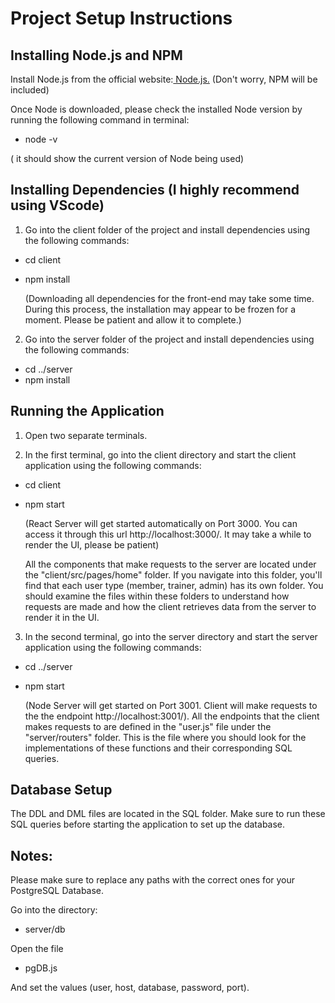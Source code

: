 # Project Setup Instructions

## Installing Node.js and NPM

Install Node.js from the official website:[ Node.js.](https://nodejs.org/en/download) (Don't worry, NPM will be included)

Once Node is downloaded, please check the installed Node version by running the following command in terminal:

- node -v

( it should show the current version of Node being used)

## Installing Dependencies (I highly recommend using VScode)

1. Go into the client folder of the project and install dependencies using the following commands:

- cd client
- npm install

  (Downloading all dependencies for the front-end may take some time. During this process, the installation may appear to be frozen for a moment. Please be patient and allow it to complete.)

2. Go into the server folder of the project and install dependencies using the following commands:

- cd ../server
- npm install

## Running the Application

1. Open two separate terminals.

2. In the first terminal, go into the client directory and start the client application using the following commands:

- cd client
- npm start

    (React Server will get started automatically on Port 3000. You can access it through this url http://localhost:3000/. It may take a while to render the UI, please be patient)
      
   All the components that make requests to the server are located under the "client/src/pages/home" folder. If you navigate into this folder, you'll find that each user type (member, trainer, admin) has its own folder. You should examine the files within these folders to understand how 
   requests are made and how the client retrieves data from the server to render it in the UI.
   
3. In the second terminal, go into the server directory and start the server application using the following commands:

- cd ../server
- npm start

   (Node Server will get started on Port 3001. Client will make requests to the the endpoint http://localhost:3001/).
   All the endpoints that the client makes requests to are defined in the "user.js" file under the "server/routers" folder. This is the file where you should look for the implementations of these functions and their corresponding SQL queries.

## Database Setup

The DDL and DML files are located in the SQL folder.
Make sure to run these SQL queries before starting the application to set up the database.

##  Notes:

Please make sure to replace any paths with the correct ones for your PostgreSQL Database.

Go into the directory: 

- server/db

Open the file

- pgDB.js
  
And set the values (user, host, database, password, port).




